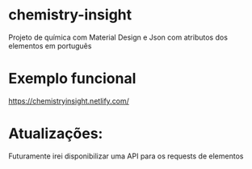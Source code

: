 # chemistry-insight
Projeto de química com Material Design e Json com atributos dos elementos em português
# Exemplo funcional
https://chemistryinsight.netlify.com/

# Atualizações:
Futuramente irei disponibilizar uma API para os requests de elementos
